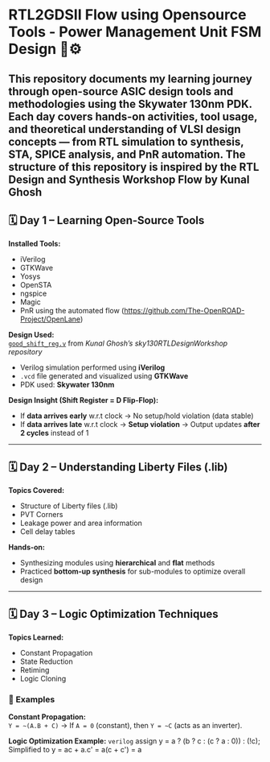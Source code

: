 # RTL2GDSII Flow using Opensource Tools - Power Management Unit FSM Design 🧠⚙️

This repository documents my learning journey through open-source ASIC design tools and methodologies using the **Skywater 130nm PDK**.  
Each day covers hands-on activities, tool usage, and theoretical understanding of VLSI design concepts — from RTL simulation to synthesis, STA, SPICE analysis, and PnR automation.
The structure of this repository is inspired by the RTL Design and Synthesis Workshop Flow by Kunal Ghosh
---

## 🗓️ Day 1 – Learning Open-Source Tools

**Installed Tools:**
- iVerilog  
- GTKWave  
- Yosys  
- OpenSTA  
- ngspice  
- Magic
- PnR using the automated flow (https://github.com/The-OpenROAD-Project/OpenLane)  

**Design Used:**  
[`good_shift_reg.v`](https://github.com/kunalg123/sky130RTLDesignWorkshop) from *Kunal Ghosh’s sky130RTLDesignWorkshop repository*

- Verilog simulation performed using **iVerilog**  
- `.vcd` file generated and visualized using **GTKWave**
- PDK used: **Skywater 130nm**

**Design Insight (Shift Register = D Flip-Flop):**
- If **data arrives early** w.r.t clock → No setup/hold violation (data stable)
- If **data arrives late** w.r.t clock → **Setup violation** → Output updates **after 2 cycles** instead of 1

---

## 🗓️ Day 2 – Understanding Liberty Files (.lib)

**Topics Covered:**
- Structure of Liberty files (.lib)
- PVT Corners
- Leakage power and area information
- Cell delay tables

**Hands-on:**
- Synthesizing modules using **hierarchical** and **flat** methods
- Practiced **bottom-up synthesis** for sub-modules to optimize overall design

---

## 🗓️ Day 3 – Logic Optimization Techniques

**Topics Learned:**
- Constant Propagation  
- State Reduction  
- Retiming  
- Logic Cloning  

### 🧩 Examples

**Constant Propagation:**  
`Y = ~(A.B + C)` → If `A = 0` (constant), then `Y = ~C` (acts as an inverter).

**Logic Optimization Example:**
```verilog```
assign y = a ? (b ? c : (c ? a : 0)) : (!c);
Simplified to 
y = ac + a.c' = a(c + c') = a
